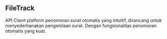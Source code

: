 ## FileTrack
API Client platform penomoran surat otomatis yang intuitif, dirancang untuk menyederhanakan pengelolaan surat. Dengan fungsionalitas penomoran otomatis yang kuat.